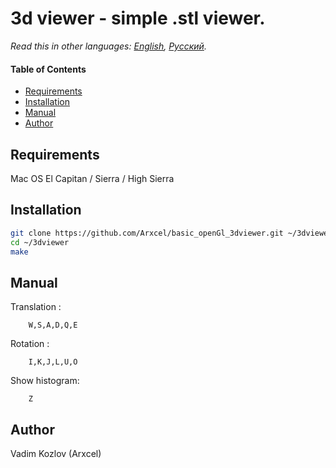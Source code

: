 # 3d viewer - simple .stl viewer.

*Read this in other languages: [English](README.md), [Русский](README-ru.md).*

#### Table of Contents

- [Requirements](#requirements)
- [Installation](#installation)
- [Manual](#manual)
- [Author](#author)

## Requirements

Mac OS El Capitan / Sierra / High Sierra

## Installation

```bash
git clone https://github.com/Arxcel/basic_openGl_3dviewer.git ~/3dviewer
cd ~/3dviewer
make
```

## Manual
Translation :
```
    W,S,A,D,Q,E
```
Rotation :
```
    I,K,J,L,U,O
```
Show histogram:
```
    Z
```
## Author

Vadim Kozlov (Arxcel)
